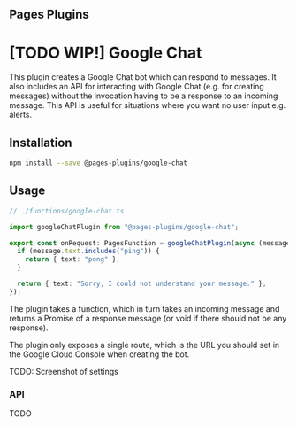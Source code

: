 ## Pages Plugins

# [TODO WIP!] Google Chat

This plugin creates a Google Chat bot which can respond to messages. It also includes an API for interacting with Google Chat (e.g. for creating messages) without the invocation having to be a response to an incoming message. This API is useful for situations where you want no user input e.g. alerts.

## Installation

```sh
npm install --save @pages-plugins/google-chat
```

## Usage

```typescript
// ./functions/google-chat.ts

import googleChatPlugin from "@pages-plugins/google-chat";

export const onRequest: PagesFunction = googleChatPlugin(async (message) => {
  if (message.text.includes("ping")) {
    return { text: "pong" };
  }

  return { text: "Sorry, I could not understand your message." };
});
```

The plugin takes a function, which in turn takes an incoming message and returns a Promise of a response message (or void if there should not be any response).

The plugin only exposes a single route, which is the URL you should set in the Google Cloud Console when creating the bot.

TODO: Screenshot of settings

### API

TODO

